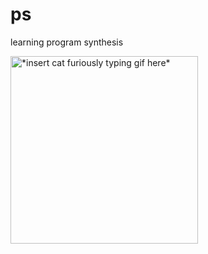 # ps

learning program synthesis

<img alt="*insert cat furiously typing gif here*" src="https://media.discordapp.net/attachments/842467285302247464/936143216774885396/cat_typing_fast.gif" width=300 height=300/>
